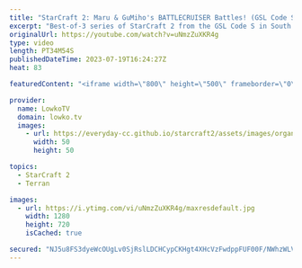 ```yaml
---
title: "StarCraft 2: Maru & GuMiho's BATTLECRUISER Battles! (GSL Code S)"
excerpt: "Best-of-3 series of StarCraft 2 from the GSL Code S in South Korea. This series of Terran versus Terran features Maru going up against GuMiho. GuMiho plays the game a little differently than everyone else, as he decides to go for a cheesy opener, that ultimately leads to Battlecruisers. Support my work:"
originalUrl: https://youtube.com/watch?v=uNmzZuXKR4g
type: video
length: PT34M54S
publishedDateTime: 2023-07-19T16:24:27Z
heat: 83

featuredContent: "<iframe width=\"800\" height=\"500\" frameborder=\"0\" src=\"https://www.youtube.com/embed/uNmzZuXKR4g\" allow=\"accelerometer; autoplay; encrypted-media; gyroscope; picture-in-picture\" allowfullscreen></iframe>"

provider:
  name: LowkoTV
  domain: lowko.tv
  images:
    - url: https://everyday-cc.github.io/starcraft2/assets/images/organizations/lowko.tv-50x50.jpg
      width: 50
      height: 50

topics:
  - StarCraft 2
  - Terran

images:
  - url: https://i.ytimg.com/vi/uNmzZuXKR4g/maxresdefault.jpg
    width: 1280
    height: 720
    isCached: true

secured: "NJ5u8FS3dyeWcOUgLv0SjRslLDCHCypCKHgt4XHcVzFwdppFUF00F/NWhzWLVwYJ4on9RE4jXtHXS6TMfMMyFU4eh8BFGSa74wIxKKS40d2+OXMtbBw8oo27mknyp6/bIDyRxvDcLDh6KqEX04cynvuOXfiRNdkEbmuHhojEcYc14gQXFH7ghAsQC+02jOcVm/ilwPomX5hG9y3UK6FNxOhambjN8vnZXXHTKU5cn0DxlYP/EK00IuDcYpNDFcY1hdw/J9kSr3W0F97FlRB1nLBEZUsjW12AHmJ6ZfucbPxj2uoeXfR54FpxUhBQ70euLd4k5+mLurJKHWhBL86mx+Z1Vjz/B4vacMjBuePrbox8wVcH7UzEHyG1TNy0oHimdZOIpDgXal8Y00VXiNCbVGZ5NbtckrfrwYBhpfnzYhE=;JyxDIDpPkhvphTBvVXORDg=="
---
```


